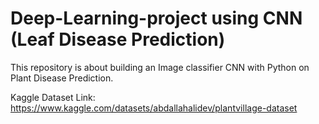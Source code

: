 # Deep-Learning-project using CNN (Leaf Disease Prediction)
This repository is about building an Image classifier CNN with Python on Plant Disease Prediction.

Kaggle Dataset Link: https://www.kaggle.com/datasets/abdallahalidev/plantvillage-dataset
